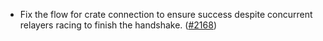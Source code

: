 - Fix the flow for crate connection to ensure success
  despite concurrent relayers racing to finish the handshake.
  ([#2168](https://github.com/informalsystems/ibc-rs/issues/2168))